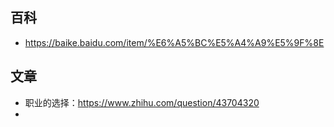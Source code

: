 ## 百科

- https://baike.baidu.com/item/%E6%A5%BC%E5%A4%A9%E5%9F%8E



## 文章

- 职业的选择：https://www.zhihu.com/question/43704320
- 